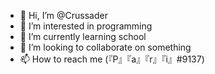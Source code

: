- 👋 Hi, I’m @Crussader
- 👀 I’m interested in programming
- 🌱 I’m currently learning school
- 💞️ I’m looking to collaborate on something
- 📫 How to reach me (『P』『a』『r』『i』#9137)

<!---
Crussader/Crussader is a ✨ special ✨ repository because its `README.md` (this file) appears on your GitHub profile.
You can click the Preview link to take a look at your changes.
--->
